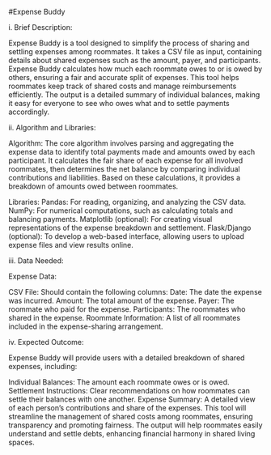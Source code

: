 #Expense Buddy

i. Brief Description:

Expense Buddy is a tool designed to simplify the process of sharing and settling expenses among roommates. It takes a CSV file as input, containing details about shared expenses such as the amount, payer, and participants. Expense Buddy calculates how much each roommate owes to or is owed by others, ensuring a fair and accurate split of expenses. This tool helps roommates keep track of shared costs and manage reimbursements efficiently. The output is a detailed summary of individual balances, making it easy for everyone to see who owes what and to settle payments accordingly.

ii. Algorithm and Libraries:

Algorithm: The core algorithm involves parsing and aggregating the expense data to identify total payments made and amounts owed by each participant. It calculates the fair share of each expense for all involved roommates, then determines the net balance by comparing individual contributions and liabilities. Based on these calculations, it provides a breakdown of amounts owed between roommates.

Libraries:
Pandas: For reading, organizing, and analyzing the CSV data.
NumPy: For numerical computations, such as calculating totals and balancing payments.
Matplotlib (optional): For creating visual representations of the expense breakdown and settlement.
Flask/Django (optional): To develop a web-based interface, allowing users to upload expense files and view results online.

iii. Data Needed:

Expense Data:

CSV File: Should contain the following columns:
Date: The date the expense was incurred.
Amount: The total amount of the expense.
Payer: The roommate who paid for the expense.
Participants: The roommates who shared in the expense.
Roommate Information: A list of all roommates included in the expense-sharing arrangement.

iv. Expected Outcome:

Expense Buddy will provide users with a detailed breakdown of shared expenses, including:

Individual Balances: The amount each roommate owes or is owed.
Settlement Instructions: Clear recommendations on how roommates can settle their balances with one another.
Expense Summary: A detailed view of each person’s contributions and share of the expenses.
This tool will streamline the management of shared costs among roommates, ensuring transparency and promoting fairness. The output will help roommates easily understand and settle debts, enhancing financial harmony in shared living spaces.